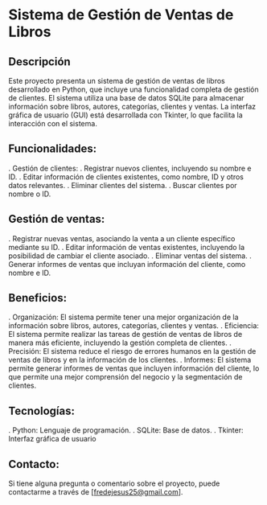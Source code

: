# Sistema de Gestión de Ventas de Libros

## Descripción

Este proyecto presenta un sistema de gestión de ventas de libros desarrollado en Python, que incluye una funcionalidad completa de gestión de clientes. El sistema utiliza una base de datos SQLite para almacenar información sobre libros, autores, categorías, clientes y ventas. La interfaz gráfica de usuario (GUI) está desarrollada con Tkinter, lo que facilita la interacción con el sistema.

## Funcionalidades:

 . Gestión de clientes:
 . Registrar nuevos clientes, incluyendo su nombre e ID.
 . Editar información de clientes existentes, como nombre, ID y otros datos relevantes.
 . Eliminar clientes del sistema.
 . Buscar clientes por nombre o ID.

## Gestión de ventas:
 . Registrar nuevas ventas, asociando la venta a un cliente específico mediante su ID.
 . Editar información de ventas existentes, incluyendo la posibilidad de cambiar el cliente asociado.
 . Eliminar ventas del sistema.
 . Generar informes de ventas que incluyan información del cliente, como nombre e ID.

## Beneficios:

 . Organización: El sistema permite tener una mejor organización de la información sobre libros, autores, categorías, clientes y ventas.
 . Eficiencia: El sistema permite realizar las tareas de gestión de ventas de libros de manera más eficiente, incluyendo la gestión completa de clientes.
 . Precisión: El sistema reduce el riesgo de errores humanos en la gestión de ventas de libros y en la información de los clientes.
 . Informes: El sistema permite generar informes de ventas que incluyen información del cliente, lo que permite una mejor comprensión del negocio y la segmentación de clientes.

## Tecnologías:

 . Python: Lenguaje de programación.
 . SQLite: Base de datos.
 . Tkinter: Interfaz gráfica de usuario 

## Contacto:

Si tiene alguna pregunta o comentario sobre el proyecto, puede contactarme a través de [fredejesus25@gmail.com].